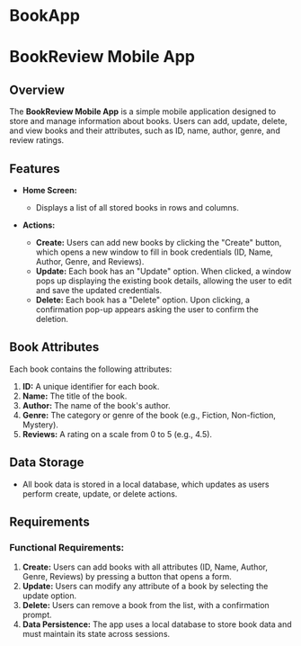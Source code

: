 # BookApp

# BookReview Mobile App

## Overview

The **BookReview Mobile App** is a simple mobile application designed to store and manage information about books. Users can add, update, delete, and view books and their attributes, such as ID, name, author, genre, and review ratings.

## Features

- **Home Screen:** 
  - Displays a list of all stored books in rows and columns.
  
- **Actions:**
  - **Create:** Users can add new books by clicking the "Create" button, which opens a new window to fill in book credentials (ID, Name, Author, Genre, and Reviews).
  - **Update:** Each book has an "Update" option. When clicked, a window pops up displaying the existing book details, allowing the user to edit and save the updated credentials.
  - **Delete:** Each book has a "Delete" option. Upon clicking, a confirmation pop-up appears asking the user to confirm the deletion.

## Book Attributes

Each book contains the following attributes:

1. **ID:** A unique identifier for each book.
2. **Name:** The title of the book.
3. **Author:** The name of the book's author.
4. **Genre:** The category or genre of the book (e.g., Fiction, Non-fiction, Mystery).
5. **Reviews:** A rating on a scale from 0 to 5 (e.g., 4.5).

## Data Storage

- All book data is stored in a local database, which updates as users perform create, update, or delete actions. 

## Requirements

### Functional Requirements:

1. **Create:** Users can add books with all attributes (ID, Name, Author, Genre, Reviews) by pressing a button that opens a form.
2. **Update:** Users can modify any attribute of a book by selecting the update option.
3. **Delete:** Users can remove a book from the list, with a confirmation prompt.
4. **Data Persistence:** The app uses a local database to store book data and must maintain its state across sessions.
